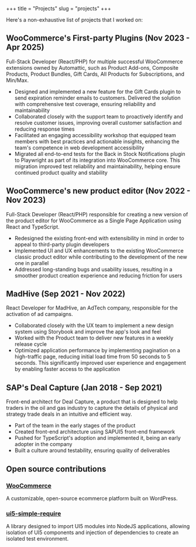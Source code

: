 +++
title = "Projects"
slug = "projects"
+++

Here's a non-exhaustive list of projects that I worked on:

## WooCommerce's First-party Plugins (Nov 2023 - Apr 2025)

Full-Stack Developer (React/PHP) for multiple successful WooCommerce extensions owned by Automattic, such as Product Add-ons, Composite Products, Product Bundles, Gift Cards, All Products for Subscriptions, and Min/Max.

*  Designed and implemented a new feature for the Gift Cards plugin to send expiration reminder emails to customers. Delivered the solution with comprehensive test coverage, ensuring reliability and maintainability
* Collaborated closely with the support team to proactively identify and resolve customer issues, improving overall customer satisfaction and reducing response times
* Facilitated an engaging accessibility workshop that equipped team members with best practices and actionable insights, enhancing the team's competence in web development accessibility
* Migrated all end-to-end tests for the Back in Stock Notifications plugin to Playwright as part of its integration into WooCommerce core. This migration improved test reliability and maintainability, helping ensure continued product quality and stability

## WooCommerce's new product editor (Nov 2022 - Nov 2023)

Full-Stack Developer (React/PHP) responsible for creating a new version of the product editor for WooCommerce as a Single Page Application using React and TypeScript.

* Redesigned the existing front-end with extensibility in mind in order to appeal to third-party plugin developers
* Implemented UI and UX enhancements to the existing WooCommerce classic product editor while contributing to the development of the new one in parallel
* Addressed long-standing bugs and usability issues, resulting in a smoother product creation experience and reducing friction for users

## MadHive (Sep 2021 - Nov 2022)

React Developer for MadHive, an AdTech company, responsible for the activation of ad campaigns.

* Collaborated closely with the UX team to implement a new design system using Storybook and improve the app's look and feel
* Worked with the Product team to deliver new features in a weekly release cycle
* Optimized application performance by implementing pagination on a high-traffic page, reducing initial load time from 50 seconds to 5 seconds. This significantly improved user experience and engagement by enabling faster access to the application

## SAP's Deal Capture (Jan 2018 - Sep 2021)

Front-end architect for Deal Capture, a product that is designed to help traders in the oil and gas industry to capture the details of physical and strategy trade deals in an intuitive and efficient way.

* Part of the team in the early stages of the product
* Created front-end architecture using SAPUI5 front-end framework
* Pushed for TypeScript's adoption and implemented it, being an early adopter in the company
* Built a culture around testability, ensuring quality of deliverables

## Open source contributions

### [WooCommerce](https://github.com/woocommerce/woocommerce/pulls?q=is%3Apr+author%3Anathanss+is%3Aclosed)

A customizable, open-source ecommerce platform built on WordPress.

### [ui5-simple-require](https://github.com/SAP/ui5-simple-require/commits/master/?author=nathanss)

A library designed to import UI5 modules into NodeJS applications, allowing isolation of UI5 components and injection of dependencies to create an isolated test environment.
